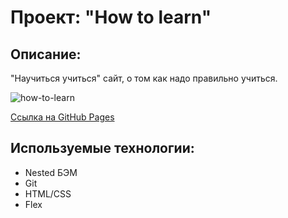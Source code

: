 # Проект: "How to learn"

## Описание: 

"Научиться учиться" сайт, о том как надо правильно учиться.

![how-to-learn](https://user-images.githubusercontent.com/107764041/201490265-b04c295e-25e0-4911-8b85-2fb156234529.png)

[Ссылка на GitHub Pages](https://qann1st.github.io/how-to-learn/)

## Используемые технологии: 

* Nested БЭМ
* Git 
* HTML/CSS
* Flex

